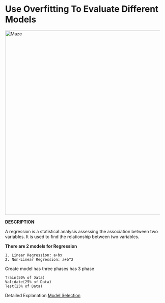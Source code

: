 
# Use Overfitting To Evaluate Different Models 
<img width="600" alt="Maze" src="https://user-images.githubusercontent.com/109574120/214216437-693393f8-cbd4-4732-b5be-34ad83004050.png">


**DESCRIPTION**

A regression is a statistical analysis assessing the association between two variables. It is used to find the relationship between two variables.

**There are 2 models for Regression**

    1. Linear Regression: a+bx
    2. Non-Linear Regression: a+b^2

Create model has three phases has 3 phase

    Train(50% of Data)
    Validate(25% of Data)
    Test(25% of Data)
    
Detailed Explanation
[Model Selection](https://github.com/fatemanagori/Machine-Learning/blob/main/Use%20Overfitting%20To%20Evaluate%20Different%20Models/Model%20Selection.pdf)



